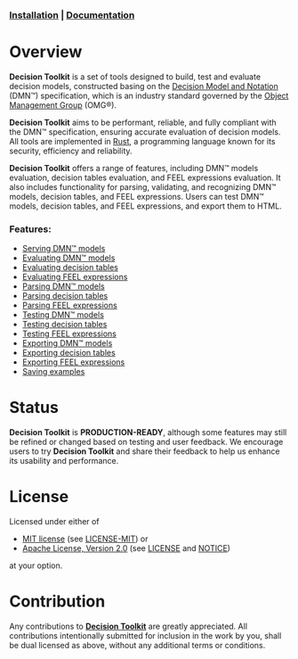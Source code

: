 [mit-url]: https://opensource.org/licenses/MIT
[mit-license-url]: https://github.com/dsntk/dsntk-rs/blob/main/LICENSE-MIT
[apache-url]: https://www.apache.org/licenses/LICENSE-2.0
[apache-license-url]: https://github.com/dsntk/dsntk-rs/blob/main/LICENSE
[apache-notice-url]: https://github.com/dsntk/dsntk-rs/blob/main/NOTICE

### [Installation](https://decision-toolkit.org/guide/installation.html) | [Documentation](https://decision-toolkit.org)
 
# Overview

**Decision Toolkit** is a set of tools designed to build, test and evaluate decision models,
constructed basing on the [Decision Model and Notation](https://www.omg.org/dmn) (DMN™)
specification, which is an industry standard governed by the [Object Management Group](https://www.omg.org) (OMG®).

**Decision Toolkit** aims to be performant, reliable, and fully compliant with the DMN™ specification,
ensuring accurate evaluation of decision models. All tools are implemented in [Rust](https://www.rust-lang.org/),
a programming language known for its security, efficiency and reliability.

**Decision Toolkit** offers a range of features, including DMN™ models evaluation, decision tables evaluation,
and FEEL expressions evaluation. It also includes functionality for parsing, validating, and recognizing DMN™ models,
decision tables, and FEEL expressions. Users can test DMN™ models, decision tables, and FEEL expressions,
and export them to HTML.

### Features:
- [Serving DMN™ models](https://decision-toolkit.org/guide/commands/command-srv.html)
- [Evaluating DMN™ models](https://decision-toolkit.org/guide/commands/command-edm.html)
- [Evaluating decision tables](https://decision-toolkit.org/guide/commands/command-edt.html)
- [Evaluating FEEL expressions](https://decision-toolkit.org/guide/commands/command-efe.html)
- [Parsing DMN™ models](https://decision-toolkit.org/guide/commands/command-pdm.html)
- [Parsing decision tables](https://decision-toolkit.org/guide/commands/command-pdt.html)
- [Parsing FEEL expressions](https://decision-toolkit.org/guide/commands/command-pfe.html)
- [Testing DMN™ models](https://decision-toolkit.org/guide/commands/command-tdm.html)
- [Testing decision tables](https://decision-toolkit.org/guide/commands/command-tdt.html)
- [Testing FEEL expressions](https://decision-toolkit.org/guide/commands/command-tfe.html)
- [Exporting DMN™ models](https://decision-toolkit.org/guide/commands/command-xdm.html)
- [Exporting decision tables](https://decision-toolkit.org/guide/commands/command-xdt.html)
- [Exporting FEEL expressions](https://decision-toolkit.org/guide/commands/command-xfe.html)
- [Saving examples](https://decision-toolkit.org/guide/commands/command-exs.html)

# Status

**Decision Toolkit** is **PRODUCTION-READY**, although some features
may still be refined or changed based on testing and user feedback.
We encourage users to try **Decision Toolkit** and share their feedback
to help us enhance its usability and performance.

# License

Licensed under either of

- [MIT license][mit-url] (see [LICENSE-MIT][mit-license-url]) or
- [Apache License, Version 2.0][apache-url] (see [LICENSE][apache-license-url] and [NOTICE][apache-notice-url])

at your option.

# Contribution

Any contributions to [**Decision Toolkit**](https://github.com/DecisionToolkit) are greatly appreciated.
All contributions intentionally submitted for inclusion in the work by you,
shall be dual licensed as above, without any additional terms or conditions.
